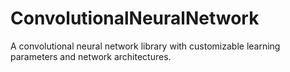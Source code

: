 # ConvolutionalNeuralNetwork
A convolutional neural network library with customizable learning parameters and network architectures. 
